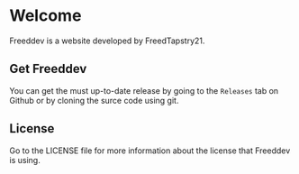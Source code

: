 # Welcome
Freeddev is a website developed by FreedTapstry21. 

## Get Freeddev
You can get the must up-to-date release by going to the `Releases` tab on Github or by cloning the surce code using git.

## License
Go to the LICENSE file for more information about the license that Freeddev is using.